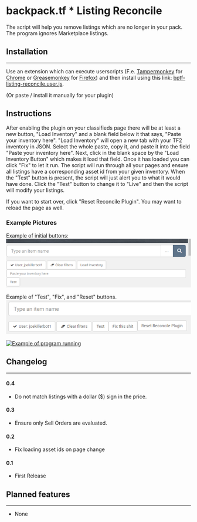# backpack.tf * Listing Reconcile

The script will help you remove listings which are no longer in your pack. The program ignores
Marketplace listings.

## Installation

_____________________________________________

Use an extension which can execute userscripts (F.e. [Tampermonkey](https://chrome.google.com/webstore/detail/tampermonkey/dhdgffkkebhmkfjojejmpbldmpobfkfo) for [Chrome](https://www.google.com/chrome/) or [Greasemonkey](https://addons.mozilla.org/en-US/firefox/addon/greasemonkey/)  for [Firefox](https://www.mozilla.org/firefox))
and then install using this link: [bptf-listing-reconcile.user.js](https://github.com/joekiller/bptf-listing-reconcile/raw/main/bptf-listing-reconcile.user.js).

(Or paste / install it manually for your plugin)

## Instructions
After enabling the plugin on your classifieds page there will be at least a new button, "Load Inventory"
and a blank field below it that says, "Paste your inventory here". "Load Inventory" will open a new tab
with your TF2 inventory in JSON. Select the whole paste, copy it, and paste it into the field "Paste your inventory here".
Next, click in the blank space by the "Load Inventory Button" which makes it load that field. 
Once it has loaded you can click "Fix" to let it run. The script will run through all your pages and ensure all
listings have a corresponding asset id from your given inventory. When the "Test" button is present, the script
will just alert you to what it would have done. Click the "Test" button to change it to "Live" and then the script
will modify your listings.

If you want to start over, click "Reset Reconcile Plugin". You may want to reload the page as well.

### Example Pictures
Example of initial buttons:
![img.png](img.png)

Example of "Test", "Fix", and "Reset" buttons.
![img_1.png](img_1.png)

[![Example of program running](https://img.youtube.com/vi/k4pzEoDv3ME/0.jpg)](https://www.youtube.com/watch?v=k4pzEoDv3ME)

## Changelog

_____________________________________________

#### 0.4

* Do not match listings with a dollar ($) sign in the price.

#### 0.3

* Ensure only Sell Orders are evaluated.

#### 0.2

* Fix loading asset ids on page change

#### 0.1

* First Release

## Planned features

_____________________________________________

* None
